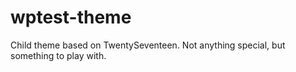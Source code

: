 # wptest-theme
Child theme based on TwentySeventeen. Not anything special, but something to play with.
